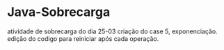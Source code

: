 # Java-Sobrecarga

 atividade de sobrecarga do dia 25-03
 criação do case 5, exponenciação.
 edição do codigo para reiniciar após cada operação.
